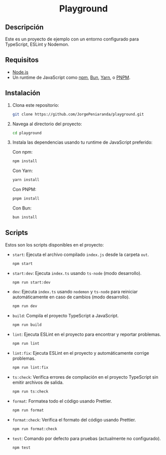 <h1 align="center">Playground</h1>

## Descripción

Este es un proyecto de ejemplo con un entorno configurado para TypeScript, ESLint y Nodemon.

## Requisitos

- [Node.js](https://nodejs.org/en/download/package-manager)
- Un runtime de JavaScript como [npm](https://docs.npmjs.com/downloading-and-installing-node-js-and-npm), [Bun](https://bun.sh/), [Yarn](https://yarnpkg.com/getting-started/install), o [PNPM](https://pnpm.io/installation).

## Instalación

1. Clona este repositorio:

   ```sh
   git clone https://github.com/JorgePeniaranda/playground.git
   ```

2. Navega al directorio del proyecto:

   ```sh
   cd playground
   ```

3. Instala las dependencias usando tu runtime de JavaScript preferido:

   Con npm:

   ```sh
   npm install
   ```

   Con Yarn:

   ```sh
   yarn install
   ```

   Con PNPM:

   ```sh
   pnpm install
   ```

   Con Bun:

   ```sh
   bun install
   ```

## Scripts

Estos son los scripts disponibles en el proyecto:

- `start`: Ejecuta el archivo compilado `index.js` desde la carpeta `out`.

  ```sh
  npm start
  ```

- `start:dev`: Ejecuta `index.ts` usando `ts-node` (modo desarrollo).

  ```sh
  npm run start:dev
  ```

- `dev`: Ejecuta `index.ts` usando `nodemon` y `ts-node` para reiniciar automáticamente en caso de cambios (modo desarrollo).

  ```sh
  npm run dev
  ```

- `build`: Compila el proyecto TypeScript a JavaScript.

  ```sh
  npm run build
  ```

- `lint`: Ejecuta ESLint en el proyecto para encontrar y reportar problemas.

  ```sh
  npm run lint
  ```

- `lint:fix`: Ejecuta ESLint en el proyecto y automáticamente corrige problemas.

  ```sh
  npm run lint:fix
  ```

- `ts:check`: Verifica errores de compilación en el proyecto TypeScript sin emitir archivos de salida.

  ```sh
  npm run ts:check
  ```

- `format`: Formatea todo el código usando Prettier.

    ```sh
    npm run format
    ```

- `format:check`: Verifica el formato del código usando Prettier.

    ```sh
    npm run format:check
    ```

- `test`: Comando por defecto para pruebas (actualmente no configurado).

  ```sh
  npm test
  ```
